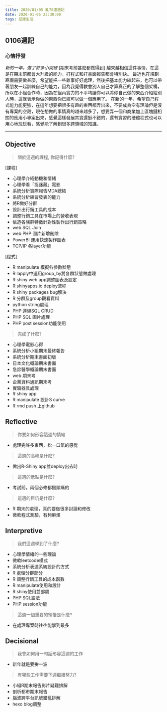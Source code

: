 ```yaml
---
title: 2020/01/05 亂78遭週記
date: 2020-01-05 23:30:00
tags: 記錄生活
---
```

## **0106週記**

### 心情抒發
*新的一年，做了許多小突破*
[期末考前甚麼都做得到] 越來越相信這件事情，在這是在期末前都會大升級的能力，打程式和打書面報告都會特別快。
最近也在規劃寒假需要做甚麼，希望能把一些雜事好好處理，然後把基本能力練起來，也可以帶著朋友一起訓練自己的能力，因為我覺得教會別人自己才算真正的了解整個架構，所以在小組合作時，因為在組內實力的不平均讓你可以將你自己做的東西介紹給別人時，這就表示你做的東西你已經可以做一個應用了。
在新的一年，希望自己程式能力能更強，在這年想要把很多有趣的東西都弄出來，不要成為空有理論但是沒有專案的空殼，現在想做的事情真的越來越多了，想要弄一個和商業加上區塊鏈相關的應用小專案出來，感覺這樣發展其實還挺不錯的，還有實習的硬體程式也可以用心地玩玩看，感覺能了解到很多跨領域的知識。

---

## **Objective**

> 關於這週的課程, 你記得什麼?

[課程]
- 心理學介紹動機和情緒
- 心理學看「捉迷藏」電影
- 系統分析實際報告MDA總結
- 系統分析練習發表的能力
- 將R做好分群
- 設計出行銷工具的成本
- 調整行銷工具在市場上的營收表現
- 依造各族群特徵針對性製作出行銷策略
- web SQL Join
- web PHP 圖片新增刪除
- PowerBI 運用快速製作圖表
- TCP/IP 各layer功能

[程式]
- R manipulate 模擬各參數狀態
- R lapply中運用group_by將各群狀態做處理
- R shiny web app調整圖表及設定
- R shinyapps.io deploy流程
- R shiny packages bug解決
- R 分群及group觀看資料
- python string處理
- PHP 連線SQL CRUD
- PHP SQL 圖片處理
- PHP post session功能使用

> 完成了什麼?

- 心理學電影心得
- 系統分析小組期末最終報告
- 系統分析期末書面初版
- 日本文化概論期末書面
- 急診醫學概論期末書面
- web 期末考
- 企業資料通訊期末考
- 實驗器具處理
- R shiny app
- R manipulate 設計S curve
- R rmd push 上github


## **Reflective**

> 你要如何形容這週的情緒

* 處理完許多東西，松一口氣的感覺

> 這週的高峰是什麼?

* 做出R-Shiny app並deploy出去時

> 這週的低點是什麼?

* 考試前，兩個必修都蠻頭痛的

> 這週的巨坑是什麼?

* R 期末的處理，真的要做很多討論和修改
* 微軟程式測驗，有夠麻煩

## **Interpretive**

> 我們這週學到了什麼?

- 心理學情緒的一些理論
- 微軟leetcode模式
- 系統分析表達系統設計的方式
- R 處理分群部分
- R 調整行銷工具的成本函數
- R manipulate使用和設計
- R shiny使用並部屬
- PHP SQL語法
- PHP session功能

> 這週一個重要的領悟是什麼?

* 在處理專案時往往能學到最多

## **Decisional**

> 我會如何用一句話形容這週的工作

* 新年就是要拚一波

> 有哪些工作需要下週繼續努力?

- 小組R期末報告影片疑難排解
- 剖析都市期末報告
- 腦波跨平台訊號錯亂排解
- hexo blog調整

